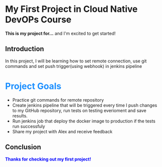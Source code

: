 

# My First Project in Cloud Native DevOPs Course

**This is my project for...** and I'm excited to get started!

## Introduction

In this project, I will be learning how to set remote connection, use git commands and set push trigger(using webhook) in jenkins pipeline

<h1 style="color:DodgerBlue;">Project Goals</h1>
 
- Practice  git commands for remote repository
- Create jenkins pipeline that will be triggered every time I push changes to my GitHub repository, run tests on testing everioment and save results.
- Run jenkins job that deploy the docker image to production if the tests run successfuly
- Share my project with Alex and receive feedback

## Conclusion


<span style="color:blue;font-weight:bold;">Thanks for checking out my first project!</span>
